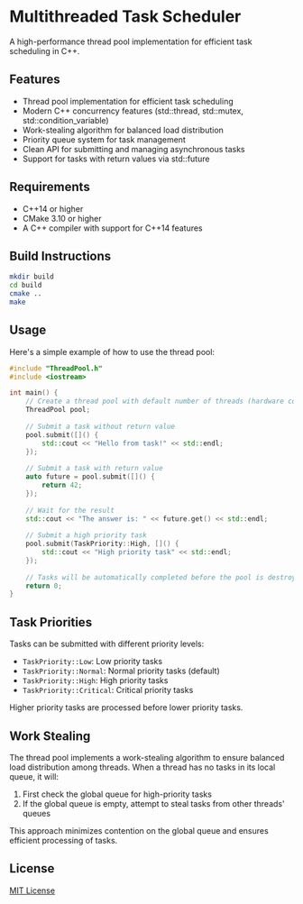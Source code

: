 # Multithreaded Task Scheduler

A high-performance thread pool implementation for efficient task scheduling in C++.

## Features

* Thread pool implementation for efficient task scheduling
* Modern C++ concurrency features (std::thread, std::mutex, std::condition_variable)
* Work-stealing algorithm for balanced load distribution
* Priority queue system for task management
* Clean API for submitting and managing asynchronous tasks
* Support for tasks with return values via std::future

## Requirements

* C++14 or higher
* CMake 3.10 or higher
* A C++ compiler with support for C++14 features

## Build Instructions

```bash
mkdir build
cd build
cmake ..
make
```

## Usage

Here's a simple example of how to use the thread pool:

```cpp
#include "ThreadPool.h"
#include <iostream>

int main() {
    // Create a thread pool with default number of threads (hardware concurrency)
    ThreadPool pool;
    
    // Submit a task without return value
    pool.submit([]() {
        std::cout << "Hello from task!" << std::endl;
    });
    
    // Submit a task with return value
    auto future = pool.submit([]() {
        return 42;
    });
    
    // Wait for the result
    std::cout << "The answer is: " << future.get() << std::endl;
    
    // Submit a high priority task
    pool.submit(TaskPriority::High, []() {
        std::cout << "High priority task" << std::endl;
    });
    
    // Tasks will be automatically completed before the pool is destroyed
    return 0;
}
```

## Task Priorities

Tasks can be submitted with different priority levels:

* `TaskPriority::Low`: Low priority tasks
* `TaskPriority::Normal`: Normal priority tasks (default)
* `TaskPriority::High`: High priority tasks
* `TaskPriority::Critical`: Critical priority tasks

Higher priority tasks are processed before lower priority tasks.

## Work Stealing

The thread pool implements a work-stealing algorithm to ensure balanced load distribution among threads. When a thread has no tasks in its local queue, it will:

1. First check the global queue for high-priority tasks
2. If the global queue is empty, attempt to steal tasks from other threads' queues

This approach minimizes contention on the global queue and ensures efficient processing of tasks.

## License

[MIT License](LICENSE)
